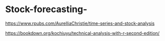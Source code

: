 # Stock-forecasting-

https://www.rpubs.com/AurelliaChristie/time-series-and-stock-analysis

https://bookdown.org/kochiuyu/technical-analysis-with-r-second-edition/

